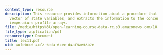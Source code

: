 ```yaml
---
content_type: resource
description: This resource provides information about a procedure that takes the stacked
  vector of state variables, and extracts the information to the concentration and
  temperature profile arrays.
file: /media/https%3A/open-learning-course-data-rc.s3.amazonaws.com/10-34-numerical-methods-applied-to-chemical-engineering-fall-2005/40febcc04cf26eda6ce0d4af5ae58b7e_lec11.pdf
file_type: application/pdf
resourcetype: Document
title: lec11.pdf
uid: 40febcc0-4cf2-6eda-6ce0-d4af5ae58b7e
---
```

